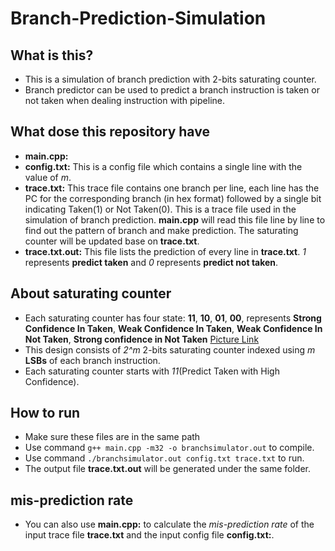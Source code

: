 # Branch-Prediction-Simulation
## What is this?
- This is a simulation of branch prediction with 2-bits saturating counter.
- Branch predictor can be used to predict a branch instruction  is taken or not taken when dealing instruction with pipeline.

## What dose this repository have
- **main.cpp:**
- **config.txt:** This is a config file which contains a single line with the value of *m*.
- **trace.txt:** This trace file contains one branch per line,  each line has the PC for the corresponding branch (in hex format) followed by a single bit indicating Taken(1) or Not Taken(0). This is a trace file used in the simulation of branch prediction. **main.cpp** will read this file line by line to find out the pattern of branch and make prediction. The saturating counter will be updated base on **trace.txt**.
- **trace.txt.out:** This file lists the prediction of every line in **trace.txt**. *1* represents **predict taken** and *0* represents **predict not taken**.

## About saturating counter
- Each saturating counter has four state: **11**, **10**, **01**, **00**, represents **Strong Confidence In Taken**, **Weak Confidence In Taken**, **Weak Confidence In Not Taken**, **Strong confidence in Not Taken** [Picture Link][1]
- This design consists of *2^m* 2-bits saturating counter indexed using *m* **LSBs** of each branch instruction.
- Each saturating counter starts with *11*(Predict Taken with High Confidence).

## How to run
- Make sure these files are in the same path
- Use command `g++ main.cpp -m32 -o branchsimulator.out` to compile.
- Use command `./branchsimulator.out config.txt trace.txt` to run.
- The output file **trace.txt.out** will be generated under the same folder.

## mis-prediction rate
- You can also use **main.cpp:** to calculate the *mis-prediction rate* of the input trace file **trace.txt** and the input config file **config.txt:**.


[1]:	https://en.wikipedia.org/wiki/Branch_predictor#/media/File:Branch_prediction_2bit_saturating_counter-dia.svg